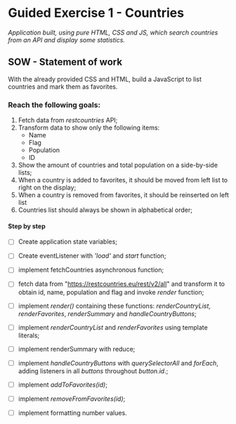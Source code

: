 # Guided Exercise 1 - Countries

 _Application built, using pure HTML, CSS and JS, which search countries from an API and display some statistics._

## SOW - Statement of work

With the already provided CSS and HTML, build a JavaScript to list countries and mark them as favorites.

### Reach the following goals:

1. Fetch data from *restcountries* API;
2. Transform data to show only the following items:
   - Name
   - Flag
   - Population
   - ID
3. Show the amount of countries and total population on a side-by-side lists; 
4. When a country is added to favorites, it should be moved from left list to right on the display;
5. When a country is removed from favorites, it should be reinserted on left list
6. Countries list should always be shown in alphabetical order; 

#### Step by step

- [ ] Create application state variables;

- [ ] Create eventListener with _'load'_ and _start_ function;

- [ ] implement fetchCountries asynchronous function; 
- [ ] fetch data from "https://restcountries.eu/rest/v2/all" and transform it to obtain id, name, population and flag and invoke _render_ function;
- [ ] implement _render()_ containing these functions: _renderCountryList_, _renderFavorites_,  _renderSummary_ and _handleCountryButtons_;
- [ ] implement _renderCountryList_ and _renderFavorites_ using template literals;
- [ ] implement renderSummary with reduce;
- [ ] implement _handleCountryButtons_ with _querySelectorAll_ and _forEach_, adding listeners in all _buttons_ throughout _button.id_.;
- [ ]  implement _addToFavorites(id)_; 
- [ ] implement _removeFromFavorites(id)_;
- [ ] implement  formatting number values.